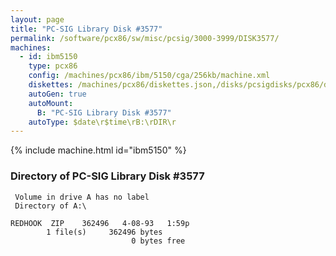 ```yaml
---
layout: page
title: "PC-SIG Library Disk #3577"
permalink: /software/pcx86/sw/misc/pcsig/3000-3999/DISK3577/
machines:
  - id: ibm5150
    type: pcx86
    config: /machines/pcx86/ibm/5150/cga/256kb/machine.xml
    diskettes: /machines/pcx86/diskettes.json,/disks/pcsigdisks/pcx86/diskettes.json
    autoGen: true
    autoMount:
      B: "PC-SIG Library Disk #3577"
    autoType: $date\r$time\rB:\rDIR\r
---
```


{% include machine.html id="ibm5150" %}

### Directory of PC-SIG Library Disk #3577

     Volume in drive A has no label
     Directory of A:\

    REDHOOK  ZIP    362496   4-08-93   1:59p
            1 file(s)     362496 bytes
                               0 bytes free
